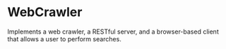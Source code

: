 # WebCrawler
Implements a web crawler, a RESTful server, and a browser-based client that allows a user to perform searches.
